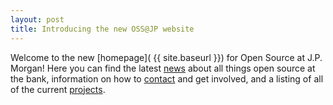 ```yaml
---
layout: post
title: Introducing the new OSS@JP website
---
```


Welcome to the new [homepage]( {{ site.baseurl }}) for Open Source at J.P. Morgan! Here you can find the latest [news]({{site.baseurl}}/news) about all things open source at the bank, information on how to [contact]({{site.baseurl}}/contact) and get involved, and a listing of all of the current [projects]( {{site.baseurl}}/projects). 


